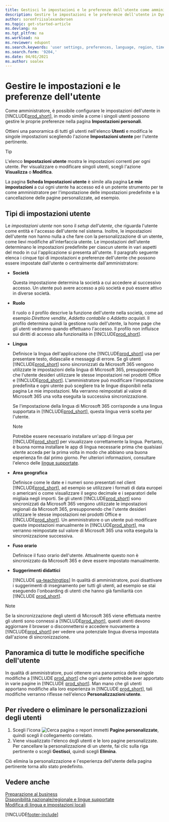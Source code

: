 ```yaml
---
title: Gestisci le impostazioni e le preferenze dell'utente come amministratore
description: Gestire le impostazioni e le preferenze dell'utente in Dynamics 365 Business Central.
author: sorenfriisalexandersen
ms.topic: get-started-article
ms.devlang: na
ms.tgt_pltfrm: na
ms.workload: na
ms.reviewer: edupont
ms.search.keywords: 'user settings, preferences, language, region, time zone, regional settings'
ms.search.form: '9204,'
ms.date: 04/01/2021
ms.author: soalex
---
```

# <a name="manage-user-settings-and-preferences"></a><a name="manage-user-settings-and-preferences"></a>Gestire le impostazioni e le preferenze dell'utente

Come amministratore, è possibile configurare le impostazioni dell'utente in [!INCLUDE[prod_short](includes/prod_short.md)], in modo simile a come i singoli utenti possono gestire le proprie preferenze nella pagina **Impostazioni personali**.  

Ottieni una panoramica di tutti gli utenti nell'elenco **Utenti** e modifica le singole impostazioni scegliendo l'azione **Impostazioni utente** per l'utente pertinente.

> [!TIP]
> L'elenco **Impostazioni utente** mostra le impostazioni correnti per ogni utente. Per visualizzare o modificare singoli utenti, scegli l'azione **Visualizza** o **Modifica**.

La pagina **Scheda Impostazioni utente** è simile alla pagina **Le mie impostazioni** a cui ogni utente ha accesso ed è un potente strumento per te come amministratore per l'impostazione delle impostazioni predefinite e la cancellazione delle pagine personalizzate, ad esempio.  

## <a name="types-of-user-settings"></a><a name="types-of-user-settings"></a>Tipi di impostazioni utente

Le *impostazioni utente* non sono il *setup dell'utente*, che riguarda l'utente come entità e l'accesso dell'utente nel sistema. Inoltre, le impostazioni dell'utente non hanno nulla a che fare con la personalizzazione di un utente, come lievi modifiche all'interfaccia utente. Le impostazioni dell'utente determinano le impostazioni predefinite per ciascun utente in vari aspetti del modo in cui l'applicazione si presenta all'utente. Il paragrafo seguente elenca i cinque tipi di impostazioni e preferenze dell'utente che possono essere impostate dall'utente o centralmente dall'amministratore:

* **Società**  

  Questa impostazione determina la società a cui accedere al successivo accesso. Un utente può avere accesso a più società e può essere attivo in diverse società.

* **Ruolo**  

  Il ruolo o il profilo descrive la funzione dell'utente nella società, come ad esempio *Direttore vendite*, *Addetto contabile* o *Addetto acquisti*. Il profilo determina quindi la gestione ruolo dell'utente, la home page che gli utenti vedranno quando effettuano l'accesso. Il profilo non influisce sui diritti di accesso alla funzionalità in [!INCLUDE[prod_short](includes/prod_short.md)].  

* **Lingua**  

  Definisce la lingua dell'applicazione che [!INCLUDE[prod_short](includes/prod_short.md)] usa per presentare testo, didascalie e messaggi di errore. Se gli utenti [!INCLUDE[prod_short](includes/prod_short.md)] sono sincronizzati da Microsoft 365 vengono utilizzate le impostazioni della lingua di Microsoft 365, presupponendo che l'utente desideri utilizzare le stesse impostazioni nei prodotti Office e [!INCLUDE[prod_short](includes/prod_short.md)]. L'amministratore può modificare l'impostazione predefinita e ogni utente può scegliere tra le lingue disponibili nella pagina Le mie impostazioni. Ma verranno reimpostati al valore di Microsoft 365 una volta eseguita la successiva sincronizzazione.

  Se l'impostazione della lingua di Microsoft 365 corrisponde a una lingua supportata in [!INCLUDE[prod_short](includes/prod_short.md)], questa lingua verrà scelta per l'utente.  

  > [!NOTE]
  > Potrebbe essere necessario installare un'app di lingua per [!INCLUDE[prod_short](includes/prod_short.md)] per visualizzare correttamente la lingua. Pertanto, è buona norma installare le app di lingua necessarie prima che qualsiasi utente acceda per la prima volta in modo che abbiano una buona esperienza fin dal primo giorno. Per ulteriori informazioni, consultare l'elenco delle [lingue supportate](/dynamics365/business-central/dev-itpro/compliance/apptest-countries-and-translations).  
  
* **Area geografica**  

  Definisce come le date e i numeri sono presentati nel client [!INCLUDE[prod_short](includes/prod_short.md)], ad esempio se utilizzare i formati di data europei o americani o come visualizzare il segno decimale e i separatori delle migliaia negli importi. Se gli utenti [!INCLUDE[prod_short](includes/prod_short.md)] sono sincronizzati da Microsoft 365 vengono utilizzate le impostazioni regionali da Microsoft 365, presupponendo che l'utente desideri utilizzare le stesse impostazioni nei prodotti Office e [!INCLUDE[prod_short](includes/prod_short.md)]. Un amministratore o un utente può modificare queste impostazioni manualmente in [!INCLUDE[prod_short](includes/prod_short.md)], ma verranno reimpostate sul valore di Microsoft 365 una volta eseguita la sincronizzazione successiva.

* **Fuso orario**  

  Definisce il fuso orario dell'utente. Attualmente questo non è sincronizzato da Microsoft 365 e deve essere impostato manualmente.  

* **Suggerimenti didattici**

  [!INCLUDE [ua-teachingtips](includes/ua-teachingtips.md)] In qualità di amministratore, puoi disattivare i suggerimenti di insegnamento per tutti gli utenti, ad esempio se stai eseguendo l'onboarding di utenti che hanno già familiarità con [!INCLUDE [prod_short](includes/prod_short.md)].  

> [!NOTE]
> Se la sincronizzazione degli utenti di Microsoft 365 viene effettuata mentre gli utenti sono connessi a [!INCLUDE[prod_short](includes/prod_short.md)], questi utenti devono aggiornare il browser o disconnettersi e accedere nuovamente a [!INCLUDE[prod_short](includes/prod_short.md)] per vedere una potenziale lingua diversa impostata dall'azione di sincronizzazione.

## <a name="overview-of-all-user-specific-changes"></a><a name="overview-of-all-user-specific-changes"></a>Panoramica di tutte le modifiche specifiche dell'utente

In qualità di amministratore, puoi ottenere una panoramica delle singole modifiche a [!INCLUDE [prod_short](includes/prod_short.md)] che ogni utente potrebbe aver apportato in varie pagine in [!INCLUDE [prod_short](includes/prod_short.md)]. Man mano che gli utenti apportano modifiche alla loro esperienza in [!INCLUDE [prod_short](includes/prod_short.md)], tali modifiche verranno riflesse nell'elenco **Personalizzazioni utente**. <!--Administrators can also set these settings for users before they log in the first time, so users do not have to do it themselves, providing them a better *getting started* experience.-->

<!-- >[!NOTE]
> User personalizations do not have anything to do with the *personal* lightweight changes a user can make to the user experience.-->

## <a name="to-review-or-delete-user-personalizations"></a><a name="to-review-or-delete-user-personalizations"></a>Per rivedere o eliminare le personalizzazioni degli utenti

1. Scegli l'icona ![Cerca pagina o report](media/ui-search/search_small.png "Icona Cerca pagina o report") immetti **Pagine personalizzate**, quindi scegli il collegamento correlato.
2. Viene visualizzato l'elenco degli utenti e le loro pagine personalizzate. Per cancellare la personalizzazione di un utente, fai clic sulla riga pertinente o scegli **Gestisci**, quindi scegli **Elimina**.

Ciò elimina la personalizzazione e l'esperienza dell'utente della pagina pertinente torna allo stato predefinito.

## <a name="see-also"></a><a name="see-also"></a>Vedere anche

[Preparazione al business](ui-get-ready-business.md)  
[Disponibilità nazionale/regionale e lingue supportate](/dynamics365/business-central/dev-itpro/compliance/apptest-countries-and-translations)  
[Modifica di lingua e impostazioni locali](about-locale-language.md)  

[!INCLUDE[footer-include](includes/footer-banner.md)]
